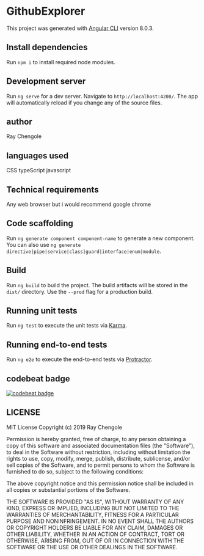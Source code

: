 # GithubExplorer

This project was generated with [Angular CLI](https://github.com/angular/angular-cli) version 8.0.3.

## Install dependencies

Run `npm i` to install required node modules.

## Development server

Run `ng serve` for a dev server. Navigate to `http://localhost:4200/`. The app will automatically reload if you change any of the source files.
## author
 Ray Chengole
 ## languages used
 CSS 
 typeScript
 javascript

## Technical requirements
 Any web browser but i would recommend google chrome


## Code scaffolding

Run `ng generate component component-name` to generate a new component. You can also use `ng generate directive|pipe|service|class|guard|interface|enum|module`.

## Build

Run `ng build` to build the project. The build artifacts will be stored in the `dist/` directory. Use the `--prod` flag for a production build.

## Running unit tests

Run `ng test` to execute the unit tests via [Karma](https://karma-runner.github.io).

## Running end-to-end tests

Run `ng e2e` to execute the end-to-end tests via [Protractor](http://www.protractortest.org/).

## codebeat badge
[![codebeat badge](https://codebeat.co/badges/2988345e-7c91-4550-b99e-55f9fbcf5006)](https://codebeat.co/projects/github-com-raywhizchengz-gits-gh-pages)

## LICENSE
MIT License
Copyright (c) 2019 Ray Chengole

Permission is hereby granted, free of charge, to any person obtaining a copy
of this software and associated documentation files (the "Software"), to deal
in the Software without restriction, including without limitation the rights
to use, copy, modify, merge, publish, distribute, sublicense, and/or sell
copies of the Software, and to permit persons to whom the Software is
furnished to do so, subject to the following conditions:

The above copyright notice and this permission notice shall be included in all
copies or substantial portions of the Software.

THE SOFTWARE IS PROVIDED "AS IS", WITHOUT WARRANTY OF ANY KIND, EXPRESS OR
IMPLIED, INCLUDING BUT NOT LIMITED TO THE WARRANTIES OF MERCHANTABILITY,
FITNESS FOR A PARTICULAR PURPOSE AND NONINFRINGEMENT. IN NO EVENT SHALL THE
AUTHORS OR COPYRIGHT HOLDERS BE LIABLE FOR ANY CLAIM, DAMAGES OR OTHER
LIABILITY, WHETHER IN AN ACTION OF CONTRACT, TORT OR OTHERWISE, ARISING FROM,
OUT OF OR IN CONNECTION WITH THE SOFTWARE OR THE USE OR OTHER DEALINGS IN THE
SOFTWARE.
 
